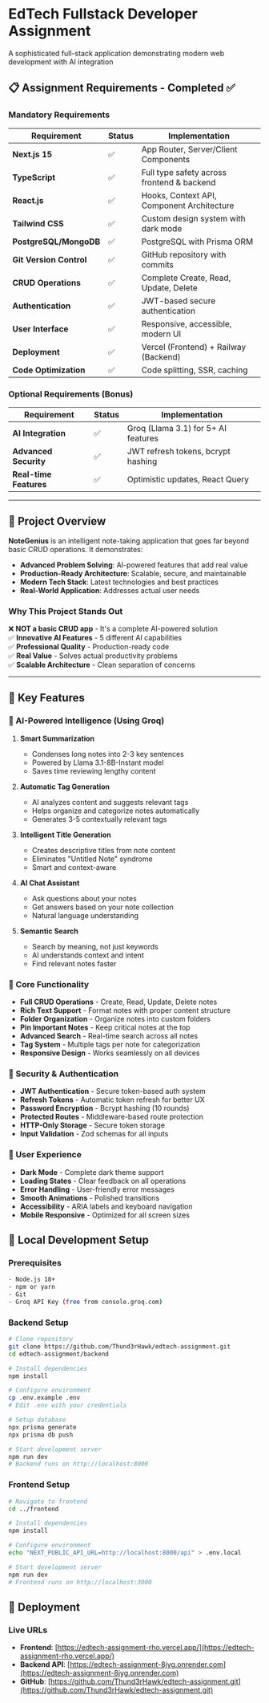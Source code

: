 # EdTech Fullstack Developer Assignment


A sophisticated full-stack application demonstrating modern web development with AI integration


## 📋 Assignment Requirements - Completed ✅

### Mandatory Requirements

| Requirement | Status | Implementation |
|------------|--------|----------------|
| **Next.js 15** | ✅ | App Router, Server/Client Components |
| **TypeScript** | ✅ | Full type safety across frontend & backend |
| **React.js** | ✅ | Hooks, Context API, Component Architecture |
| **Tailwind CSS** | ✅ | Custom design system with dark mode |
| **PostgreSQL/MongoDB** | ✅ | PostgreSQL with Prisma ORM |
| **Git Version Control** | ✅ | GitHub repository with commits |
| **CRUD Operations** | ✅ | Complete Create, Read, Update, Delete |
| **Authentication** | ✅ | JWT-based secure authentication |
| **User Interface** | ✅ | Responsive, accessible, modern UI |
| **Deployment** | ✅ | Vercel (Frontend) + Railway (Backend) |
| **Code Optimization** | ✅ | Code splitting, SSR, caching |

### Optional Requirements (Bonus)

| Requirement | Status | Implementation |
|------------|--------|----------------|
| **AI Integration** | ✅ | Groq (Llama 3.1) for 5+ AI features |
| **Advanced Security** | ✅ | JWT refresh tokens, bcrypt hashing |
| **Real-time Features** | ✅ | Optimistic updates, React Query |

---

## 🎯 Project Overview

**NoteGenius** is an intelligent note-taking application that goes far beyond basic CRUD operations. It demonstrates:

- **Advanced Problem Solving**: AI-powered features that add real value
- **Production-Ready Architecture**: Scalable, secure, and maintainable
- **Modern Tech Stack**: Latest technologies and best practices
- **Real-World Application**: Addresses actual user needs

### Why This Project Stands Out

❌ **NOT a basic CRUD app** - It's a complete AI-powered solution  
✅ **Innovative AI Features** - 5 different AI capabilities  
✅ **Professional Quality** - Production-ready code  
✅ **Real Value** - Solves actual productivity problems  
✅ **Scalable Architecture** - Clean separation of concerns

---

## 🌟 Key Features

### 🤖 AI-Powered Intelligence (Using Groq)

1. **Smart Summarization**
   - Condenses long notes into 2-3 key sentences
   - Powered by Llama 3.1-8B-Instant model
   - Saves time reviewing lengthy content

2. **Automatic Tag Generation**
   - AI analyzes content and suggests relevant tags
   - Helps organize and categorize notes automatically
   - Generates 3-5 contextually relevant tags

3. **Intelligent Title Generation**
   - Creates descriptive titles from note content
   - Eliminates "Untitled Note" syndrome
   - Smart and context-aware

4. **AI Chat Assistant**
   - Ask questions about your notes
   - Get answers based on your note collection
   - Natural language understanding

5. **Semantic Search**
   - Search by meaning, not just keywords
   - AI understands context and intent
   - Find relevant notes faster

### 📝 Core Functionality

- **Full CRUD Operations** - Create, Read, Update, Delete notes
- **Rich Text Support** - Format notes with proper content structure
- **Folder Organization** - Organize notes into custom folders
- **Pin Important Notes** - Keep critical notes at the top
- **Advanced Search** - Real-time search across all notes
- **Tag System** - Multiple tags per note for categorization
- **Responsive Design** - Works seamlessly on all devices

### 🔐 Security & Authentication

- **JWT Authentication** - Secure token-based auth system
- **Refresh Tokens** - Automatic token refresh for better UX
- **Password Encryption** - Bcrypt hashing (10 rounds)
- **Protected Routes** - Middleware-based route protection
- **HTTP-Only Storage** - Secure token storage
- **Input Validation** - Zod schemas for all inputs

### 🎨 User Experience

- **Dark Mode** - Complete dark theme support
- **Loading States** - Clear feedback on all operations
- **Error Handling** - User-friendly error messages
- **Smooth Animations** - Polished transitions
- **Accessibility** - ARIA labels and keyboard navigation
- **Mobile Responsive** - Optimized for all screen sizes




## 🚀 Local Development Setup

### Prerequisites

```bash
- Node.js 18+ 
- npm or yarn
- Git
- Groq API Key (free from console.groq.com)
```

### Backend Setup

```bash
# Clone repository
git clone https://github.com/Thund3rHawk/edtech-assignment.git
cd edtech-assignment/backend

# Install dependencies
npm install

# Configure environment
cp .env.example .env
# Edit .env with your credentials

# Setup database
npx prisma generate
npx prisma db push

# Start development server
npm run dev
# Backend runs on http://localhost:8000
```

### Frontend Setup

```bash
# Navigate to frontend
cd ../frontend

# Install dependencies
npm install

# Configure environment
echo "NEXT_PUBLIC_API_URL=http://localhost:8000/api" > .env.local

# Start development server
npm run dev
# Frontend runs on http://localhost:3000
```

## 🚀 Deployment

### Live URLs

- **Frontend**: [https://edtech-assignment-rho.vercel.app/](https://edtech-assignment-rho.vercel.app/)
- **Backend API**: [https://edtech-assignment-8jyg.onrender.com](https://edtech-assignment-8jyg.onrender.com)
- **GitHub**: [https://github.com/Thund3rHawk/edtech-assignment.git](https://github.com/Thund3rHawk/edtech-assignment.git)


